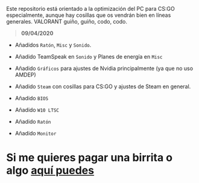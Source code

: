 Este repositorio está orientado a la optimización del PC para CS:GO especialmente, aunque hay cosillas que os vendrán bien en líneas generales. VALORANT guiño, guiño, codo, codo.

> **09/04/2020**

- Añadidos `Ratón`, `Misc` y `Sonido`.

- Añadido TeamSpeak en `Sonido` y Planes de energía en `Misc`

- Añadido `Gráficos` para ajustes de Nvidia principalmente (ya que no uso AMDEP)

- Añadido `Steam` con cosillas para CS:GO y ajustes de Steam en general.

- Añadido `BIOS`

- Añadido `W10 LTSC`

- Añadido `Ratón`

- Añadido `Monitor`

# Si me quieres pagar una birrita o algo [aquí puedes](https://www.paypal.me/thinkii)
